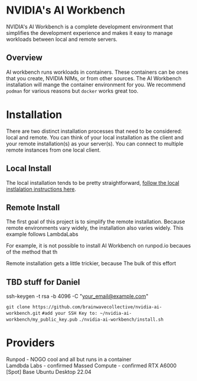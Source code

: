 # NVIDIA's AI Workbench

NVIDIA's AI Workbench is a complete development environment that simplifies the development experience and makes it easy to manage workloads between local and remote servers. 

## Overview 

AI workbench runs workloads in containers. These containers can be ones that you create, NVIDIA NIMs, or from other sources. The AI Workbench installation will mange the container environment for you. We recommend `podman` for various reasons but `docker` works great too.

# Installation  

There are two distinct installation processes that need to be considered: local and remote. You can think of your local installation as the client and your remote installation(s) as your server(s). You can connect to multiple remote instances from one local client.

## Local Install 
The local installation tends to be pretty straightforward, [follow the local instlalation instructions here](https://docs.nvidia.com/ai-workbench/user-guide/latest/installation/overview.html). 

## Remote Install 
The first goal of this project is to simplify the remote installation. Because remote environments vary widely, the installation also varies widely.  This example follows LambdaLabs 

For example, it is not possible to install AI Workbench on runpod.io becaues of the method that th

Remote installation gets a little trickier, because The bulk of this effort 


## TBD stuff for Daniel

ssh-keygen -t rsa -b 4096 -C "your_email@example.com"


`git clone https://github.com/brainwavecollective/nvidia-ai-workbench.git`
`#add your SSH Key to: ~/nvidia-ai-workbench/my_public_key.pub`
`./nvidia-ai-workbench/install.sh`


# Providers
Runpod - NOGO cool and all but runs in a container  
Lamdbda Labs - confirmed 
Massed Compute - confirmed
	RTX A6000 [Spot]
	Base Ubuntu Desktop 22.04









